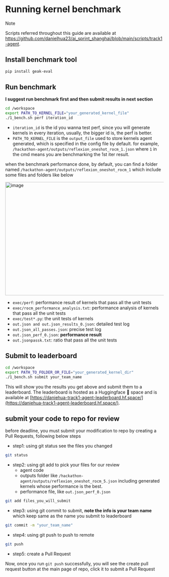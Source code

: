 # Running kernel benchmark

> [!NOTE]  
> Scripts referred throughout this guide are available at https://github.com/danielhua23/ai_sprint_shanghai/blob/main/scripts/track1-agent.

## Install benchmark tool

```bash
pip install geak-eval
```

## Run benchmark

**I suggest run benchmark first and then submit results in next section**

```bash
cd /workspace
export PATH_TO_KERNEL_FILE="your_generated_kernel_file"
./1_bench.sh perf iteration_id
```
* `iteration_id` is the id you wanna test perf, since you will generate kernels in every iteration, usually, the bigger id is, the perf is better.
* `PATH_TO_KERNEL_FILE` is the `output_file` used to store kernels agent generated, which is specified in the config file by default. for example, `/hackathon-agent/outputs/reflexion_oneshot_rocm_1.json` where `1` in the cmd means you are benchmarking the 1st iter result.

when the benchmark performance done, by default, you can find a folder named `/hackathon-agent/outputs/reflexion_oneshot_rocm_1` which include some files and folders like below

<img width="959" height="359" alt="image" src="https://github.com/user-attachments/assets/910a1cf7-f2b0-4090-9ffa-0ec20b51007e" />

* `exec/perf`: performance result of kernels that pass all the unit tests
* `exec/rocm_performance_analysis.txt`: performance analysis of kernels that pass all the unit tests
* `exec/test*.py`: the unit tests of kernels
* `out.json and out.json_results_0.json`: detailed test log
* `out.json_all_passes.json`: precise test log
* `out.json_perf_0.json`: **performance result**
* `out.jsonpassk.txt`: ratio that pass all the unit tests

## Submit to leaderboard

```bash
cd /workspace
export PATH_TO_FOLDER_OR_FILE="your_generated_kernel_dir"
./1_bench.sh submit your_team_name
```

This will show you the results you get above and submit them to a leaderboard. The leaderboard is hosted 
as a Huggingface 🤗 space and is available at [https://daniehua-track1-agent-leaderboard.hf.space/](https://daniehua-track1-agent-leaderboard.hf.space/).

## submit your code to repo for review

before deadline, you must submit your modification to repo by creating a Pull Requests, following below steps

* step1: using git status see the files you changed

```bash
git status
```

* step2: using git add to pick your files for our review
    * agent code 
    * outputs folder like `/hackathon-agent/outputs/reflexion_oneshot_rocm_5.json` including generated kernels whose performance is the best. 
    * performance file, like `out.json_perf_0.json`

```bash
git add files_you_will_submit
```

* step3: using git commit to submit, **note the info is your team name** which keep same as the name you submit to leaderboard

```bash
git commit -m "your_team_name"
```

* step4: using git push to push to remote

```bash
git push
```

* step5: create a Pull Request

Now, once you run `git push` successfully, you will see the create pull request button at the main page of repo, click it to submit a Pull Request
